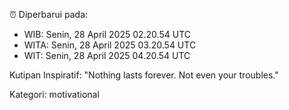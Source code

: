 ⏰ Diperbarui pada:
- WIB: Senin, 28 April 2025 02.20.54 UTC
- WITA: Senin, 28 April 2025 03.20.54 UTC
- WIT: Senin, 28 April 2025 04.20.54 UTC

Kutipan Inspiratif:
"Nothing lasts forever. Not even your troubles."


Kategori: motivational

